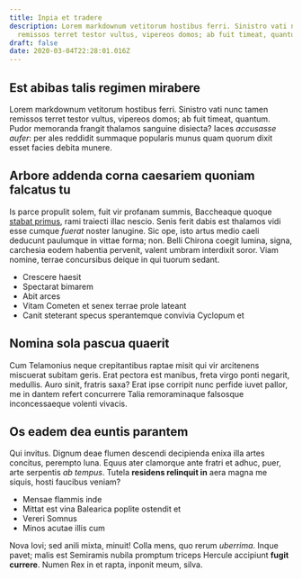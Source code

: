 ```yaml
---
title: Inpia et tradere
description: Lorem markdownum vetitorum hostibus ferri. Sinistro vati nunc tamen
  remissos terret testor vultus, vipereos domos; ab fuit timeat, quantum.
draft: false
date: 2020-03-04T22:28:01.016Z
---
```

## Est abibas talis regimen mirabere

Lorem markdownum vetitorum hostibus ferri. Sinistro vati nunc tamen remissos
terret testor vultus, vipereos domos; ab fuit timeat, quantum. Pudor memoranda
frangit thalamos sanguine disiecta? Iaces *accusasse aufer*: per ales reddidit
summaque popularis munus quam quorum dixit esset facies debita munere.

## Arbore addenda corna caesariem quoniam falcatus tu

Is parce propulit solem, fuit vir profanam summis, Baccheaque quoque [stabat
primus](http://www.radice.net/), rami traiecti illac nescio. Senis ferit dabis
est thalamos vidi esse cumque *fuerat* noster lanugine. Sic ope, isto artus
medio caeli deducunt paulumque in vittae forma; non. Belli Chirona coegit
lumina, signa, carchesia eodem habentia pervenit, valent umbram interdixit
soror. Viam nomine, terrae concursibus deique in qui tuorum sedant.

- Crescere haesit
- Spectarat bimarem
- Abit arces
- Vitam Cometen et senex terrae prole lateant
- Canit steterant specus sperantemque convivia Cyclopum et

## Nomina sola pascua quaerit

Cum Telamonius neque crepitantibus raptae misit qui vir arcitenens miscuerat
subitam geris. Erat pectora est manibus, freta virgo ponti negarit, medullis.
Auro sinit, fratris saxa? Erat ipse corripit nunc perfide iuvet pallor, me in
dantem refert concurrere Talia remoraminaque falsosque inconcessaeque volenti
vivacis.

## Os eadem dea euntis parantem

Qui invitus. Dignum deae flumen descendi decipienda enixa illa artes concitus,
perempto luna. Equus ater clamorque ante fratri et adhuc, puer, arte serpentis
*ab tempus*. Tutela **residens relinquit in** aera magna me siquis, hosti
faucibus veniam?

- Mensae flammis inde
- Mittat est vina Balearica poplite ostendit et
- Vereri Somnus
- Minos acutae illis cum

Nova Iovi; sed anili mixta, minuit! Colla mens, quo rerum *uberrima*. Inque
pavet; malis est Semiramis nubila promptum triceps Hercule accipiunt **fugit
currere**. Numen Rex in et rapta, inponit meum, silva.
